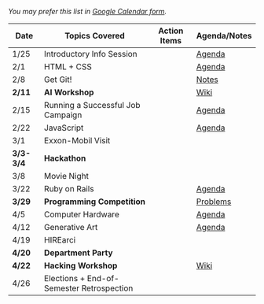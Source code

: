 *You may prefer this list in [Google Calendar form](https://okstateacm.github.io/calendar/).*

| Date 	| Topics Covered                | Action Items                      | Agenda/Notes                 |
|-------|-------------------------------|-----------------------------------|------------------------------|
| 1/25	| Introductory Info Session     |                                   | [Agenda](https://git.io/vD356) |
| 2/1 	| HTML + CSS					|                                   |  [Agenda](https://git.io/vDYxi)         |
| 2/8 	| Get Git!       				|                                   | [Notes](https://git.io/vDuJz)        |
| **2/11**  | **AI Workshop**    		|                                   | [Wiki](https://git.io/vD35W)    |
| 2/15	| Running a Successful Job Campaign |                                 | [Agenda](https://git.io/vDzo4)  |
| 2/22	| JavaScript  |   | [Agenda](https://git.io/vD7xj)         |
| 3/1 	| Exxon-Mobil Visit   				|                                   |                              |
| **3/3-3/4** | **Hackathon**			|                                   |                              |
| 3/8 	| Movie Night     				|                                   |                              |
| 3/22	| Ruby on Rails | | [Agenda](https://git.io/vSetj) |
| **3/29**	| **Programming Competition**	|                               | [Problems](http://cs.okstate.edu/~acm/problems/spring2017.html)                             |
| 4/5 	| Computer Hardware				|                                   | [Agenda](https://git.io/vSE6H)   |
| 4/12	| Generative Art   				|                                   | [Agenda](https://git.io/vS1Ct)   |
| 4/19	| HIREarci		|                                   |                              |
| **4/20**	| **Department Party**		|                                   |                              |
| **4/22**	| **Hacking Workshop**		|                                   | [Wiki](https://git.io/v9TzK) |
| 4/26	| Elections + End-of-Semester Retrospection	|       				|                              |
